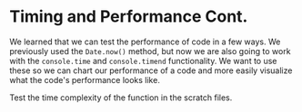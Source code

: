 # Timing and Performance Cont.

We learned that we can test the performance of code in a few ways. We previously used the `Date.now()` method, but now we are also going to work with the `console.time` and `console.timend` functionality. We want to use these so we can chart our performance of a code and more easily visualize what the code's performance looks like.


Test the time complexity of the function in the scratch files.
